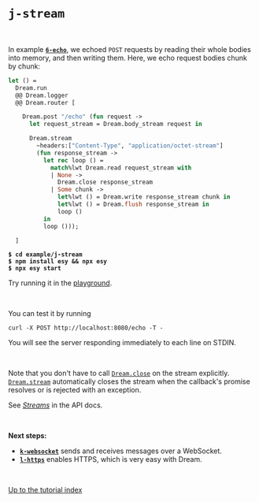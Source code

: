 # `j-stream`

<br>

In example [**`6-echo`**](../6-echo#files), we echoed `POST` requests by reading
their whole bodies into memory, and then writing them. Here, we echo request
bodies chunk by chunk:

```ocaml
let () =
  Dream.run
  @@ Dream.logger
  @@ Dream.router [

    Dream.post "/echo" (fun request ->
      let request_stream = Dream.body_stream request in

      Dream.stream
        ~headers:["Content-Type", "application/octet-stream"]
        (fun response_stream ->
          let rec loop () =
            match%lwt Dream.read request_stream with
            | None ->
              Dream.close response_stream
            | Some chunk ->
              let%lwt () = Dream.write response_stream chunk in
              let%lwt () = Dream.flush response_stream in
              loop ()
          in
          loop ()));

  ]
```

<pre><code><b>$ cd example/j-stream</b>
<b>$ npm install esy && npx esy</b>
<b>$ npx esy start</b></code></pre>

Try running it in the [playground](http://dream.as/j-stream).

<br>

You can test it by running

```
curl -X POST http://localhost:8080/echo -T -
```

You will see the server responding immediately to each line on STDIN.

<br>

Note that you don't have to call
[`Dream.close`](https://aantron.github.io/dream/#val-close) on the stream
explicitly. [`Dream.stream`](https://aantron.github.io/dream/#val-stream)
automatically closes the stream when the callback's promise resolves or is
rejected with an exception.

See [*Streams*](https://aantron.github.io/dream/#streams) in the API docs.

<br>

**Next steps:**

- [**`k-websocket`**](../k-websocket#files) sends and receives messages over a
  WebSocket.
- [**`l-https`**](../l-https#files) enables HTTPS, which is very easy with
  Dream.

<br>

[Up to the tutorial index](../#readme)

